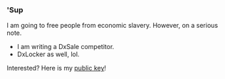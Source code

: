 ### 'Sup

I am going to free people from economic slavery. However, on a serious note.
- I am writing a DxSale competitor.
- DxLocker as well, lol.

Interested? Here is my [public key](https://raw.githubusercontent.com/2CD6CA0372068286/2CD6CA0372068286/master/pub.txt)!